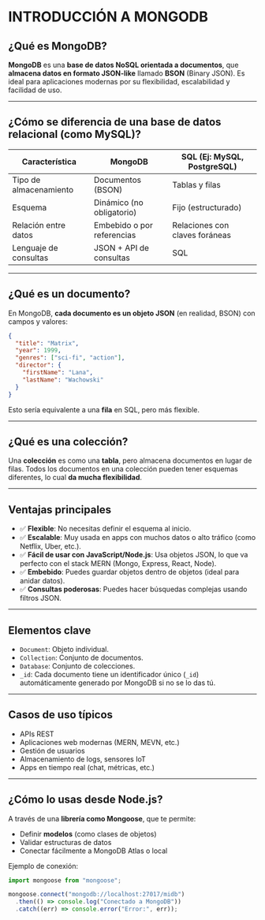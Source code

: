 


# INTRODUCCIÓN A MONGODB

## ¿Qué es MongoDB?

**MongoDB** es una **base de datos NoSQL orientada a documentos**, que **almacena datos en formato JSON-like** llamado **BSON** (Binary JSON).
Es ideal para aplicaciones modernas por su flexibilidad, escalabilidad y facilidad de uso.

---

## ¿Cómo se diferencia de una base de datos relacional (como MySQL)?

| Característica         | MongoDB                    | SQL (Ej: MySQL, PostgreSQL)    |
| ---------------------- | -------------------------- | ------------------------------ |
| Tipo de almacenamiento | Documentos (BSON)          | Tablas y filas                 |
| Esquema                | Dinámico (no obligatorio)  | Fijo (estructurado)            |
| Relación entre datos   | Embebido o por referencias | Relaciones con claves foráneas |
| Lenguaje de consultas  | JSON + API de consultas    | SQL                            |

---

## ¿Qué es un documento?

En MongoDB, **cada documento es un objeto JSON** (en realidad, BSON) con campos y valores:

```json
{
  "title": "Matrix",
  "year": 1999,
  "genres": ["sci-fi", "action"],
  "director": {
    "firstName": "Lana",
    "lastName": "Wachowski"
  }
}
```

Esto sería equivalente a una **fila** en SQL, pero más flexible.

---

## ¿Qué es una colección?

Una **colección** es como una **tabla**, pero almacena documentos en lugar de filas.
Todos los documentos en una colección pueden tener esquemas diferentes, lo cual **da mucha flexibilidad**.

---

## Ventajas principales

* ✅ **Flexible**: No necesitas definir el esquema al inicio.
* ✅ **Escalable**: Muy usada en apps con muchos datos o alto tráfico (como Netflix, Uber, etc.).
* ✅ **Fácil de usar con JavaScript/Node.js**: Usa objetos JSON, lo que va perfecto con el stack MERN (Mongo, Express, React, Node).
* ✅ **Embebido**: Puedes guardar objetos dentro de objetos (ideal para anidar datos).
* ✅ **Consultas poderosas**: Puedes hacer búsquedas complejas usando filtros JSON.

---

## Elementos clave

* `Document`: Objeto individual.
* `Collection`: Conjunto de documentos.
* `Database`: Conjunto de colecciones.
* `_id`: Cada documento tiene un identificador único (`_id`) automáticamente generado por MongoDB si no se lo das tú.

---

## Casos de uso típicos

* APIs REST
* Aplicaciones web modernas (MERN, MEVN, etc.)
* Gestión de usuarios
* Almacenamiento de logs, sensores IoT
* Apps en tiempo real (chat, métricas, etc.)

---

## ¿Cómo lo usas desde Node.js?

A través de una **librería como Mongoose**, que te permite:

* Definir **modelos** (como clases de objetos)
* Validar estructuras de datos
* Conectar fácilmente a MongoDB Atlas o local

Ejemplo de conexión:

```ts
import mongoose from "mongoose";

mongoose.connect("mongodb://localhost:27017/midb")
  .then(() => console.log("Conectado a MongoDB"))
  .catch((err) => console.error("Error:", err));
```

